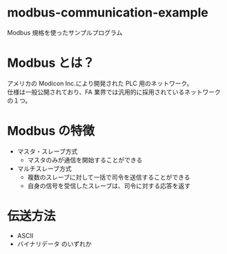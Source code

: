 # modbus-communication-example

Modbus 規格を使ったサンプルプログラム

# Modbus とは？

アメリカの Modicon Inc.により開発された PLC 用のネットワーク。  
仕様は一般公開されており、FA 業界では汎用的に採用されているネットワークの１つ。

# Modbus の特徴

- マスタ・スレーブ方式
  - マスタのみが通信を開始することができる
- マルチスレーブ方式
  - 複数のスレーブに対して一括で司令を送信することができる
  - 自身の信号を受信したスレーブは、司令に対する応答を返す

# 伝送方法

- ASCII
- バイナリデータ
  のいずれか

